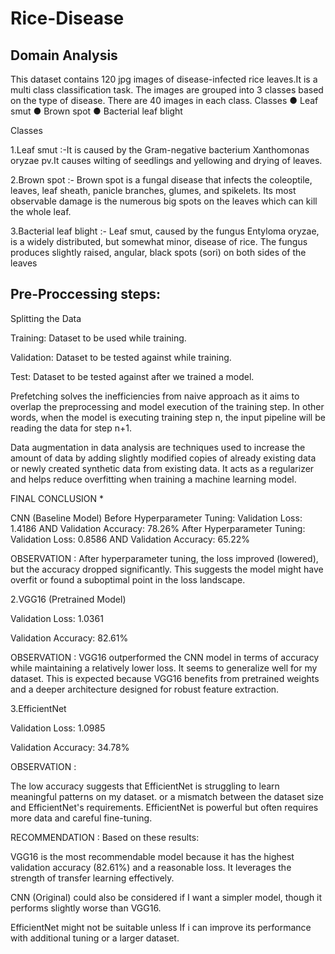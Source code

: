 # Rice-Disease

## Domain Analysis
This dataset contains 120 jpg images of disease-infected rice leaves.It is a multi class classification task. The images are grouped into 3 classes based on the type of disease. There are 40 images in each class. Classes ● Leaf smut ● Brown spot ● Bacterial leaf blight

Classes

1.Leaf smut :-It is caused by the Gram-negative bacterium Xanthomonas oryzae pv.It causes wilting of seedlings and yellowing and drying of leaves.

2.Brown spot :- Brown spot is a fungal disease that infects the coleoptile, leaves, leaf sheath, panicle branches, glumes, and spikelets. Its most observable damage is the numerous big spots on the leaves which can kill the whole leaf. 

3.Bacterial leaf blight :- Leaf smut, caused by the fungus Entyloma oryzae, is a widely distributed, but somewhat minor, disease of rice. The fungus produces slightly raised, angular, black spots (sori) on both sides of the leaves 

## Pre-Proccessing steps:

Splitting the  Data

Training: Dataset to be used while training.

Validation: Dataset to be tested against while training.

Test: Dataset to be tested against after we trained a model.   

Prefetching solves the inefficiencies from naive approach as it aims to overlap the preprocessing and model execution of the training step. In other words, when the model is executing training step n, the input pipeline will be reading the data for step n+1.


Data augmentation in data analysis are techniques used to increase the amount of data by adding slightly modified copies of already existing data or newly created synthetic data from existing data. It acts as a regularizer and helps reduce overfitting when training a machine learning model.

FINAL CONCLUSION *

CNN (Baseline Model) Before Hyperparameter Tuning: Validation Loss: 1.4186 AND Validation Accuracy: 78.26%
After Hyperparameter Tuning: Validation Loss: 0.8586 AND Validation Accuracy: 65.22%

OBSERVATION : After hyperparameter tuning, the loss improved (lowered), but the accuracy dropped significantly. This suggests the model might have overfit or found a suboptimal point in the loss landscape.

2.VGG16 (Pretrained Model)

Validation Loss: 1.0361

Validation Accuracy: 82.61%

OBSERVATION : VGG16 outperformed the CNN model in terms of accuracy while maintaining a relatively lower loss. It seems to generalize well for my dataset. This is expected because VGG16 benefits from pretrained weights and a deeper architecture designed for robust feature extraction.

3.EfficientNet

Validation Loss: 1.0985

Validation Accuracy: 34.78%

OBSERVATION :

The low accuracy suggests that EfficientNet is struggling to learn meaningful patterns on my dataset. or a mismatch between the dataset size and EfficientNet's requirements. EfficientNet is powerful but often requires more data and careful fine-tuning.

RECOMMENDATION :
Based on these results:

VGG16 is the most recommendable model because it has the highest validation accuracy (82.61%) and a reasonable loss. It leverages the strength of transfer learning effectively.

CNN (Original) could also be considered if I want a simpler model, though it performs slightly worse than VGG16.

EfficientNet might not be suitable unless If i can improve its performance with additional tuning or a larger dataset.






